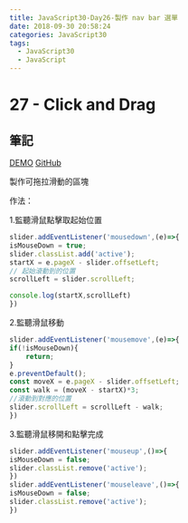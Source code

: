```yaml
---
title: JavaScript30-Day26-製作 nav bar 選單
date: 2018-09-30 20:58:24
categories: JavaScript30
tags:
  - JavaScript30
  - JavaScript
---
```


# 27 - Click and Drag

## 筆記

[DEMO](https://weiyuan1993.github.io/JavaScript30/27-Click-and-Drag)
[GitHub](https://github.com/weiyuan1993/JavaScript30/tree/master/27-Click-and-Drag)

製作可拖拉滑動的區塊
<!--more-->

作法：

1.監聽滑鼠點擊取起始位置
```javascript
slider.addEventListener('mousedown',(e)=>{
isMouseDown = true;
slider.classList.add('active');
startX = e.pageX - slider.offsetLeft;
// 起始滾動到的位置
scrollLeft = slider.scrollLeft;

console.log(startX,scrollLeft)
})
```

2.監聽滑鼠移動

```javascript
slider.addEventListener('mousemove',(e)=>{
if(!isMouseDown){
    return;
}
e.preventDefault();
const moveX = e.pageX - slider.offsetLeft;
const walk = (moveX - startX)*3;
//滾動到對應的位置
slider.scrollLeft = scrollLeft - walk;
})

```
3.監聽滑鼠移開和點擊完成
```javascript
slider.addEventListener('mouseup',()=>{
isMouseDown = false;
slider.classList.remove('active');
})
slider.addEventListener('mouseleave',()=>{
isMouseDown = false;
slider.classList.remove('active');
})
```
